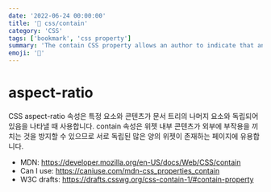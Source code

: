 ```yaml
---
date: '2022-06-24 00:00:00'
title: '📑 css/contain'
category: 'CSS'
tags: ['bookmark', 'css property']
summary: 'The contain CSS property allows an author to indicate that an element and its contents are, as much as possible, independent of the rest of the document tree.'
emoji: '🔖'
---
```


# aspect-ratio

CSS aspect-ratio 속성은 특정 요소와 콘텐츠가 문서 트리의 나머지 요소와 독립되어 있음을 나타낼 때 사용합니다. contain 속성은 위젯 내부 콘텐츠가 외부에 부작용을 끼치는 것을 방지할 수 있으므로 서로 독립된 많은 양의 위젯이 존재하는 페이지에 유용합니다.

* MDN: https://developer.mozilla.org/en-US/docs/Web/CSS/contain
* Can I use: https://caniuse.com/mdn-css_properties_contain
* W3C drafts: https://drafts.csswg.org/css-contain-1/#contain-property